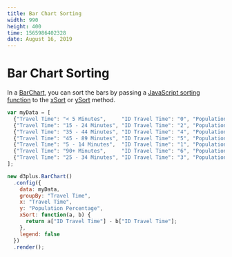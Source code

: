 ```yaml
---
title: Bar Chart Sorting
width: 990
height: 400
time: 1565986402328
date: August 16, 2019
---
```


# Bar Chart Sorting

In a [BarChart](http://d3plus.org/docs/#BarChart), you can sort the bars by passing a [JavaScript sorting function](https://developer.mozilla.org/en-US/docs/Web/JavaScript/Reference/Global_Objects/Array/sort) to the [xSort](http://d3plus.org/docs/#Plot.xSort) or [ySort](http://d3plus.org/docs/#Plot.ySort) method.

```js
var myData = [
  {"Travel Time": "< 5 Minutes",     "ID Travel Time": "0", "Population Percentage":  2},
  {"Travel Time": "15 - 24 Minutes", "ID Travel Time": "2", "Population Percentage": 30},
  {"Travel Time": "35 - 44 Minutes", "ID Travel Time": "4", "Population Percentage":  7},
  {"Travel Time": "45 - 89 Minutes", "ID Travel Time": "5", "Population Percentage": 11},
  {"Travel Time": "5 - 14 Minutes",  "ID Travel Time": "1", "Population Percentage": 20},
  {"Travel Time": "90+ Minutes",     "ID Travel Time": "6", "Population Percentage":  5},
  {"Travel Time": "25 - 34 Minutes", "ID Travel Time": "3", "Population Percentage": 25}
];

new d3plus.BarChart()
  .config({
    data: myData,
    groupBy: "Travel Time",
    x: "Travel Time",
    y: "Population Percentage",
    xSort: function(a, b) {
      return a["ID Travel Time"] - b["ID Travel Time"];
    },
    legend: false
  })
  .render();
```
